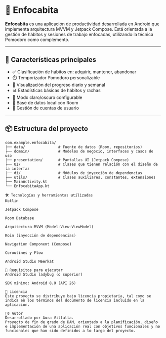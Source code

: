 # 🧠 Enfocabita

**Enfocabita** es una aplicación de productividad desarrollada en Android que implementa arquitectura MVVM y Jetpack Compose. Está orientada a la gestión de hábitos y sesiones de trabajo enfocadas, utilizando la técnica Pomodoro como complemento.

---

## 📱 Características principales

- ✅ Clasificación de hábitos en: adquirir, mantener, abandonar
- ⏱️ Temporizador Pomodoro personalizable
- 📆 Visualización del progreso diario y semanal
- 📊 Estadísticas básicas de hábitos y rachas
- 🌙 Modo claro/oscuro configurable
- 📂 Base de datos local con Room
- 🔐 Gestión de cuentas de usuario

---

## 📦 Estructura del proyecto

```plaintext
com.example.enfocabita/
├── data/               # Fuente de datos (Room, repositorios)
├── domain/             # Modelos de negocio, interfaces y casos de uso
├── presentation/       # Pantallas UI (Jetpack Compose)
├── UI/                 # Clases que tienen relación con el diseño de la interfaz
├── di/                 # Módulos de inyección de dependencias
├── utils/              # Clases auxiliares, constantes, extensiones
├── MainActivity.kt
└── EnfocabitaApp.kt

🛠️ Tecnologías y herramientas utilizadas
Kotlin

Jetpack Compose

Room Database

Arquitectura MVVM (Model-View-ViewModel)

Koin (inyección de dependencias)

Navigation Component (Compose)

Coroutines y Flow

Android Studio Meerkat

🧪 Requisitos para ejecutar
Android Studio ladybug (o superior)

SDK mínimo: Android 8.0 (API 26)

📄 Licencia
Este proyecto se distribuye bajo licencia propietaria, tal como se indica en los términos del documento de licencia incluido en la aplicación.

🙋‍♀️ Autor
Desarrollado por Aura Villalta.
Proyecto de fin de grado de DAM, orientado a la planificación, diseño e implementación de una aplicación real con objetivos funcionales y no funcionales que han sido definidos a lo largo del proyecto.



